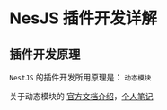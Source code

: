 # NesJS 插件开发详解

## 插件开发原理

`NestJS` 的插件开发所用原理是： `动态模块`

关于动态模块的 [官方文档介绍](https://docs.nestjs.com/fundamentals/dynamic-modules)，[个人笔记](../基础篇/动态模块.md)
